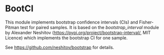 # BootCI

This module implements bootstrap confidence intervals (CIs) and Fisher-Pitman test for paired samples. It is based on the *bootstrap\_interval* module by Alexander Neshitov  (https://pypi.org/project/bootstrap-interval/, MIT Licence) which implements the bootstrap CI for one sample. 

See https://github.com/neshitov/bootstrap for details.
